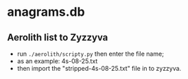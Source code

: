 # anagrams.db

## Aerolith list to Zyzzyva
- run `./aerolith/scripty.py` then enter the file name;
- as an example: 4s-08-25.txt
- then import the "stripped-4s-08-25.txt" file in to zyzzyva.
